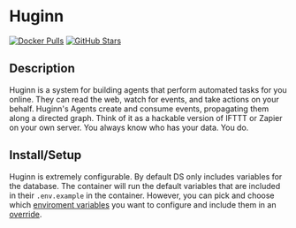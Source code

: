 # Huginn

[![Docker Pulls](https://img.shields.io/docker/pulls/huginn/huginn?style=flat-square&color=607D8B&label=docker%20pulls&logo=docker)](https://hub.docker.com/r/huginn/huginn)
[![GitHub Stars](https://img.shields.io/github/stars/huginn/huginn?style=flat-square&color=607D8B&label=github%20stars&logo=github)](https://github.com/huginn/huginn)

## Description

Huginn is a system for building agents that perform automated tasks for you online. They can read the web, watch for events, and take actions on your behalf. Huginn's Agents create and consume events, propagating them along a directed graph. Think of it as a hackable version of IFTTT or Zapier on your own server. You always know who has your data. You do.

## Install/Setup

Huginn is extremely configurable. By default DS only includes variables for the database. The container will run the default variables that are included in their `.env.example` in the container. However, you can pick and choose which [enviroment variables](https://github.com/huginn/huginn/blob/master/.env.example) you want to configure and include them in an [override](https://dockstarter.com/overrides/introduction/).
